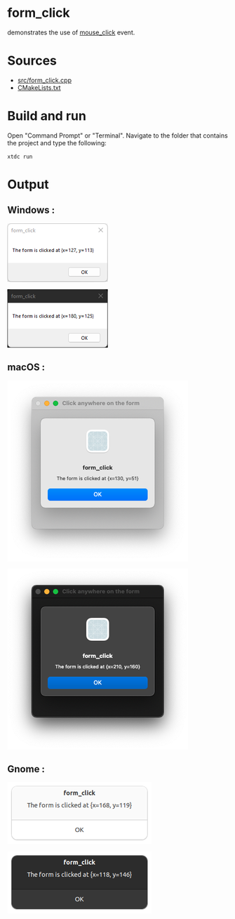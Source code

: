 # form_click

demonstrates the use of [mouse_click](../../../../src/xtd.forms/include/xtd/forms/control.h) event.

# Sources

* [src/form_click.cpp](src/form_click.cpp)
* [CMakeLists.txt](CMakeLists.txt)

# Build and run

Open "Command Prompt" or "Terminal". Navigate to the folder that contains the project and type the following:

```shell
xtdc run
```

# Output

## Windows :

![Screenshot](../../../../docs/pictures/examples/form_click_w.png)

![Screenshot](../../../../docs/pictures/examples/form_click_wd.png)

## macOS :

![Screenshot](../../../../docs/pictures/examples/form_click_m.png)

![Screenshot](../../../../docs/pictures/examples/form_click_md.png)

## Gnome :

![Screenshot](../../../../docs/pictures/examples/form_click_g.png)

![Screenshot](../../../../docs/pictures/examples/form_click_gd.png)
